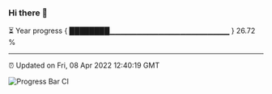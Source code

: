### Hi there 👋

⏳ Year progress { ████████▁▁▁▁▁▁▁▁▁▁▁▁▁▁▁▁▁▁▁▁▁▁ } 26.72 %

---

⏰ Updated on Fri, 08 Apr 2022 12:40:19 GMT

![Progress Bar CI](https://github.com/ZhaoGui/ZhaoGui/workflows/Progress%20Bar%20CI/badge.svg)

